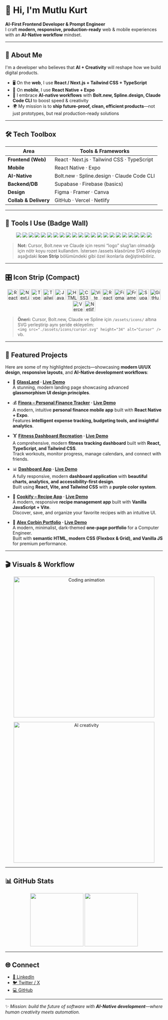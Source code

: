 # 👋 Hi, I'm Mutlu Kurt  

**AI-First Frontend Developer & Prompt Engineer**  
I craft **modern, responsive, production-ready** web & mobile experiences with an **AI-Native workflow** mindset.  

---

## 🚀 About Me  

I'm a developer who believes that **AI + Creativity** will reshape how we build digital products.  
- 🖥 On the **web**, I use **React / Next.js + Tailwind CSS + TypeScript**  
- 📱 On **mobile**, I use **React Native + Expo**  
- 🤖 I embrace **AI-native workflows** with **Bolt.new, Spline.design, Claude Code CLI** to boost speed & creativity  
- 🌍 My mission is to **ship future-proof, clean, efficient products**—not just prototypes, but real production-ready solutions  

---

## 🛠️ Tech Toolbox  

| Area | Tools & Frameworks |
|------|--------------------|
| **Frontend (Web)** | React · Next.js · Tailwind CSS · TypeScript |
| **Mobile** | React Native · Expo |
| **AI-Native** | Bolt.new · Spline.design · Claude Code CLI |
| **Backend/DB** | Supabase · Firebase (basics) |
| **Design** | Figma · Framer · Canva |
| **Collab & Delivery** | GitHub · Vercel · Netlify |

---

## 🧩 Tools I Use (Badge Wall)

<p align="center">
  <!-- Core Web -->
  <img src="https://img.shields.io/badge/HTML5-FF4C1E?style=for-the-badge&logo=html5&logoColor=white" />
  <img src="https://img.shields.io/badge/CSS3-1572B6?style=for-the-badge&logo=css3&logoColor=white" />
  <img src="https://img.shields.io/badge/JavaScript-323330?style=for-the-badge&logo=javascript&logoColor=F7DF1E" />
  <img src="https://img.shields.io/badge/TypeScript-3178C6?style=for-the-badge&logo=typescript&logoColor=white" />
  <img src="https://img.shields.io/badge/React-20232A?style=for-the-badge&logo=react&logoColor=61DAFB" />
  <img src="https://img.shields.io/badge/Next.js-000000?style=for-the-badge&logo=nextdotjs&logoColor=white" />
  <img src="https://img.shields.io/badge/Tailwind-0EA5E9?style=for-the-badge&logo=tailwindcss&logoColor=white" />
  <img src="https://img.shields.io/badge/Vite-646CFF?style=for-the-badge&logo=vite&logoColor=white" />

  <!-- Mobile -->
  <img src="https://img.shields.io/badge/React%20Native-20232A?style=for-the-badge&logo=react&logoColor=61DAFB" />
  <img src="https://img.shields.io/badge/Expo-000020?style=for-the-badge&logo=expo&logoColor=white" />

  <!-- Design -->
  <img src="https://img.shields.io/badge/Figma-1ABCFE?style=for-the-badge&logo=figma&logoColor=white" />
  <img src="https://img.shields.io/badge/Framer-111111?style=for-the-badge&logo=framer&logoColor=white" />
  <img src="https://img.shields.io/badge/Canva-00C4CC?style=for-the-badge&logo=canva&logoColor=white" />

  <!-- Infra -->
  <img src="https://img.shields.io/badge/Supabase-3FCF8E?style=for-the-badge&logo=supabase&logoColor=111" />
  <img src="https://img.shields.io/badge/GitHub-111111?style=for-the-badge&logo=github&logoColor=white" />
  <img src="https://img.shields.io/badge/Vercel-000000?style=for-the-badge&logo=vercel&logoColor=white" />
  <img src="https://img.shields.io/badge/Netlify-0E1E25?style=for-the-badge&logo=netlify&logoColor=00C7B7" />

  <!-- AI / Workflow (text badges for custom tools) -->
  <img src="https://img.shields.io/badge/Cursor-18181B?style=for-the-badge&logoColor=white" />
  <img src="https://img.shields.io/badge/Bolt.new-111827?style=for-the-badge&logoColor=white" />
  <img src="https://img.shields.io/badge/Claude%20(Anthropic)-0B132B?style=for-the-badge&logoColor=white" />
  <img src="https://img.shields.io/badge/Spline.design-0F172A?style=for-the-badge&logoColor=white" />
  <img src="https://img.shields.io/badge/Notion-111111?style=for-the-badge&logo=notion&logoColor=white" />
</p>

> **Not:** Cursor, Bolt.new ve Claude için resmi “logo” slug’ları olmadığı için nötr koyu rozet kullandım. İstersen /assets klasörüne SVG ekleyip aşağıdaki **Icon Strip** bölümündeki gibi özel ikonlarla değiştirebiliriz.

---

## 🎛️ Icon Strip (Compact)

<p align="center">
  <!-- Devicon icons (CDN) -->
  <img src="https://cdn.jsdelivr.net/gh/devicons/devicon/icons/react/react-original.svg" height="34" alt="React"/>
  <img src="https://cdn.jsdelivr.net/gh/devicons/devicon/icons/nextjs/nextjs-original.svg" height="34" alt="Next.js"/>
  <img src="https://cdn.jsdelivr.net/gh/devicons/devicon/icons/typescript/typescript-original.svg" height="34" alt="TypeScript"/>
  <img src="https://cdn.jsdelivr.net/gh/devicons/devicon/icons/tailwindcss/tailwindcss-original.svg" height="34" alt="Tailwind"/>
  <img src="https://cdn.jsdelivr.net/gh/devicons/devicon/icons/javascript/javascript-original.svg" height="34" alt="JavaScript"/>
  <img src="https://cdn.jsdelivr.net/gh/devicons/devicon/icons/html5/html5-original.svg" height="34" alt="HTML5"/>
  <img src="https://cdn.jsdelivr.net/gh/devicons/devicon/icons/css3/css3-original.svg" height="34" alt="CSS3"/>
  <img src="https://cdn.jsdelivr.net/gh/devicons/devicon/icons/vitejs/vitejs-original.svg" height="34" alt="Vite"/>
  <img src="https://cdn.jsdelivr.net/gh/devicons/devicon/icons/react/react-original.svg" height="34" alt="React Native"/>
  <img src="https://cdn.jsdelivr.net/gh/devicons/devicon/icons/figma/figma-original.svg" height="34" alt="Figma"/>
  <img src="https://cdn.jsdelivr.net/gh/devicons/devicon/icons/framer/framer-original.svg" height="34" alt="Framer"/>
  <img src="https://cdn.jsdelivr.net/gh/devicons/devicon/icons/supabase/supabase-original.svg" height="34" alt="Supabase"/>
  <img src="https://cdn.jsdelivr.net/gh/devicons/devicon/icons/github/github-original.svg" height="34" alt="GitHub"/>
  <img src="https://cdn.jsdelivr.net/gh/devicons/devicon/icons/vercel/vercel-original.svg" height="34" alt="Vercel"/>
  <img src="https://cdn.jsdelivr.net/gh/devicons/devicon/icons/netlify/netlify-original.svg" height="34" alt="Netlify"/>
</p>

> **Öneri:** Cursor, Bolt.new, Claude ve Spline için `/assets/icons/` altına SVG yerleştirip aynı şeride ekleyelim:  
> `<img src="./assets/icons/cursor.svg" height="34" alt="Cursor" />` vb.

---

## 📂 Featured Projects  

Here are some of my highlighted projects—showcasing **modern UI/UX design**, **responsive layouts**, and **AI-Native development workflows**:  

- 🌟 **[GlassLand](https://github.com/mutlukurt/GlassLand) · [Live Demo](https://glassmorphism-landin-n96v.bolt.host/)**  
   A stunning, modern landing page showcasing advanced **glassmorphism UI design principles**.  

- 💰 **[Finora – Personal Finance Tracker](https://github.com/mutlukurt/finora-personal-finance-tracker-mobile-app) · [Live Demo](https://finora-personal-fina-hwth.bolt.host/)**  
   A modern, intuitive **personal finance mobile app** built with **React Native + Expo**.  
   Features **intelligent expense tracking, budgeting tools, and insightful analytics**.  

- 🏋️ **[Fitness Dashboard Recreation](https://github.com/mutlukurt/fitness-dashboard-recreation) · [Live Demo](https://fitness-dashboard-re-ap5m.bolt.host/)**  
   A comprehensive, modern **fitness tracking dashboard** built with **React, TypeScript, and Tailwind CSS**.  
   Track workouts, monitor progress, manage calendars, and connect with friends.  

- 📊 **[Dashboard App](https://github.com/mutlukurt/dashboard-app) · [Live Demo](https://mutlukurt.github.io/dashboard-app/)**  
   A fully responsive, modern **dashboard application** with **beautiful charts, analytics, and accessibility-first design**.  
   Built using **React, Vite, and Tailwind CSS** with a **purple color system**.  

- 🍲 **[Cookify – Recipe App](https://github.com/mutlukurt/cookify-recipe-app) · [Live Demo](https://mutlukurt.github.io/cookify-recipe-app/)**  
   A modern, responsive **recipe management app** built with **Vanilla JavaScript + Vite**.  
   Discover, save, and organize your favorite recipes with an intuitive UI.  

- 🖤 **[Alex Corbin Portfolio](https://github.com/mutlukurt/alex-corbin-portfolio) · [Live Demo](https://mutlukurt.github.io/alex-corbin-portfolio/)**  
   A modern, minimalist, dark-themed **one-page portfolio** for a Computer Engineer.  
   Built with **semantic HTML, modern CSS (Flexbox & Grid), and Vanilla JS** for premium performance.  

---

## 🎬 Visuals & Workflow  

<p align="center">
  <img src="https://media.giphy.com/media/OumCa12QC9CIvBe2c1/giphy.gif" width="450" alt="Coding animation"/>
</p>

<p align="center">
  <img src="https://media.giphy.com/media/l0MYOUI5XfRk0hXAA/giphy.gif" width="450" alt="AI creativity"/>
</p>

---

## 📊 GitHub Stats  

<p align="center">
  <img src="https://github-readme-stats.vercel.app/api?username=mutlukurt&show_icons=true&theme=radical" height="170"/>
  <img src="https://github-readme-streak-stats.herokuapp.com/?user=mutlukurt&theme=radical" height="170"/>
</p>

---

## 🌐 Connect  

- [💼 LinkedIn](https://www.linkedin.com/in/mutlukurt)  
- [🐦 Twitter / X](https://twitter.com/mutlukurtio)  
- [💻 GitHub](https://github.com/mutlukurt)  

---

✨ *Mission: build the future of software with **AI-Native development**—where human creativity meets automation.*  
